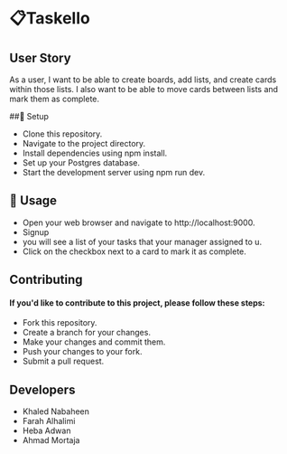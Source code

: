# 📋Taskello

## User Story
As a user, I want to be able to create boards, add lists, and create cards within those lists. I also want to be able to move cards between lists and mark them as complete.

##🚀  Setup
- Clone this repository.
- Navigate to the project directory.
- Install dependencies using npm install.
- Set up your Postgres database.
- Start the development server using npm run dev.

## 📝 Usage
- Open your web browser and navigate to http://localhost:9000.
- Signup
- you will see a list of your tasks that your manager assigned to u.
- Click on the checkbox next to a card to mark it as complete.

## Contributing
#### If you'd like to contribute to this project, please follow these steps:
- Fork this repository.
- Create a branch for your changes.
- Make your changes and commit them.
- Push your changes to your fork.
- Submit a pull request.

## Developers 
- Khaled Nabaheen
- Farah Alhalimi
- Heba Adwan  
- Ahmad Mortaja
